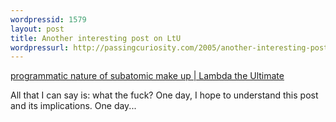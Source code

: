 ```yaml
---
wordpressid: 1579
layout: post
title: Another interesting post on LtU
wordpressurl: http://passingcuriosity.com/2005/another-interesting-post-on-ltu/
---
```

<a href="http://lambda-the-ultimate.org/node/view/607#comment-5255">programmatic nature of subatomic make up | Lambda the Ultimate</a>



All that I can say is: what the fuck? One day, I hope to understand this post and its implications. One day...
